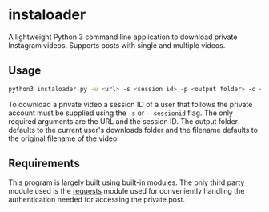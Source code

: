 # instaloader

A lightweight Python 3 command line application to download private Instagram videos. Supports posts with single and multiple videos.

## Usage

```bash
python3 instaloader.py -u <url> -s <session id> -p <output folder> -o <output filename>
```

To download a private video a session ID of a user that follows the private account must be supplied using the `-s` or `--sessionid` flag. The only required arguments are the URL and the session ID. The output folder defaults to the current user's downloads folder and the filename defaults to the original filename of the video.

## Requirements

This program is largely built using built-in modules. The only third party module used is the [requests](https://pypi.org/project/requests/) module used for conveniently handling the authentication needed for accessing the private post.

